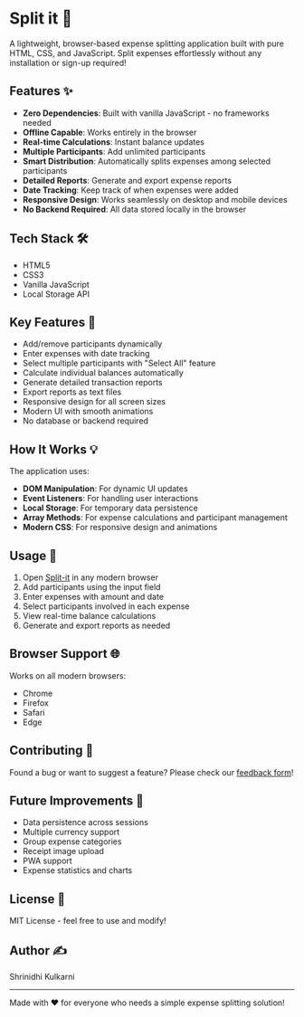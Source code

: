 # Split it 🌟

A lightweight, browser-based expense splitting application built with pure HTML, CSS, and JavaScript. Split expenses effortlessly without any installation or sign-up required!

## Features ✨

- **Zero Dependencies**: Built with vanilla JavaScript - no frameworks needed
- **Offline Capable**: Works entirely in the browser
- **Real-time Calculations**: Instant balance updates
- **Multiple Participants**: Add unlimited participants
- **Smart Distribution**: Automatically splits expenses among selected participants
- **Detailed Reports**: Generate and export expense reports
- **Date Tracking**: Keep track of when expenses were added
- **Responsive Design**: Works seamlessly on desktop and mobile devices
- **No Backend Required**: All data stored locally in the browser

## Tech Stack 🛠️

- HTML5
- CSS3
- Vanilla JavaScript
- Local Storage API

## Key Features 🎯

- Add/remove participants dynamically
- Enter expenses with date tracking
- Select multiple participants with "Select All" feature
- Calculate individual balances automatically
- Generate detailed transaction reports
- Export reports as text files
- Responsive design for all screen sizes
- Modern UI with smooth animations
- No database or backend required

## How It Works 💡

The application uses:
- **DOM Manipulation**: For dynamic UI updates
- **Event Listeners**: For handling user interactions
- **Local Storage**: For temporary data persistence
- **Array Methods**: For expense calculations and participant management
- **Modern CSS**: For responsive design and animations

## Usage 📱

1. Open [Split-it](https://split-it-yourself.netlify.app/) in any modern browser
2. Add participants using the input field
3. Enter expenses with amount and date
4. Select participants involved in each expense
5. View real-time balance calculations
6. Generate and export reports as needed

## Browser Support 🌐

Works on all modern browsers:
- Chrome
- Firefox
- Safari
- Edge

## Contributing 🤝

Found a bug or want to suggest a feature? Please check our [feedback form](https://docs.google.com/forms/d/e/1FAIpQLSfex0HdaoQ93XB5kTfGjZcEZquLczWm0s9meRrcHP6nTssznw/viewform?usp=header)!

## Future Improvements 🚀

- Data persistence across sessions
- Multiple currency support
- Group expense categories
- Receipt image upload
- PWA support
- Expense statistics and charts

## License 📄

MIT License - feel free to use and modify!

## Author ✍️

Shrinidhi Kulkarni

---

Made with ❤️ for everyone who needs a simple expense splitting solution!
